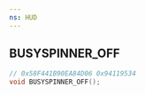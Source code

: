 ```yaml
---
ns: HUD
---
```

## BUSYSPINNER_OFF

```c
// 0x58F441B90EA84D06 0x94119534
void BUSYSPINNER_OFF();
```

